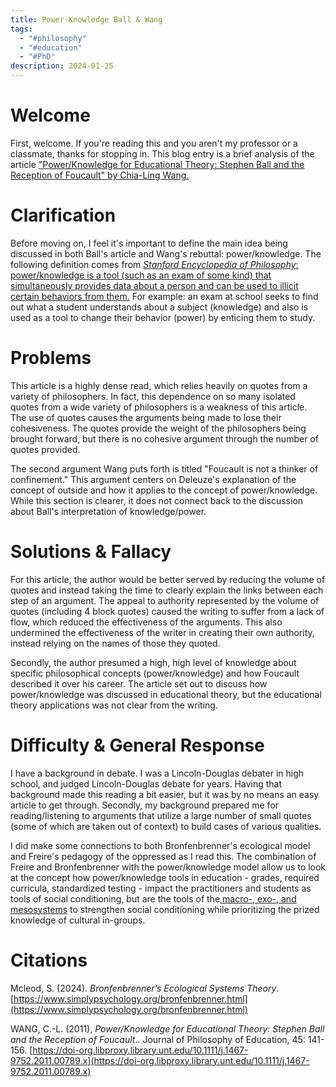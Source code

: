 ```yaml
---
title: Power-Knowledge Ball & Wang
tags:
  - "#philosophy"
  - "#education"
  - "#PhD"
description: 2024-01-25
---
```



# Welcome

First, welcome. If you're reading this and you aren't my professor or a classmate, thanks for stopping in. This blog entry is a brief analysis of the article ["Power/Knowledge for Educational Theory: Stephen Ball and the Reception of Foucault" by Chia-Ling Wang.](https://onlinelibrary.wiley.com/doi/10.1111/j.1467-9752.2011.00789.x)

# Clarification

Before moving on, I feel it's important to define the main idea being discussed in both Ball's article and Wang's rebuttal: power/knowledge. The following definition comes from [*Stanford Encyclopedia of Philosophy*: power/knowledge is a tool (such as an exam of some kind) that simultaneously provides data about a person and can be used to illicit certain behaviors from them.](https://plato.stanford.edu/entries/foucault/) For example: an exam at school seeks to find out what a student understands about a subject (knowledge) and also is used as a tool to change their behavior (power) by enticing them to study.

# Problems

This article is a highly dense read, which relies heavily on quotes from a variety of philosophers. In fact, this dependence on so many isolated quotes from a wide variety of philosophers is a weakness of this article.  The use of quotes causes the arguments being made to lose their cohesiveness. The quotes provide the weight of the philosophers being brought forward, but there is no cohesive argument through the number of quotes provided. 

The second argument Wang puts forth is titled "Foucault is not a thinker of confinement." This argument centers on Deleuze's explanation of the concept of outside and how it applies to the concept of power/knowledge. While this section is clearer, it does not connect back to the discussion about Ball's interpretation of knowledge/power. 

# Solutions & Fallacy 

For this article, the author would be better served by reducing the volume of quotes and instead taking the time to clearly explain the links between each step of an argument. The appeal to authority represented by the volume of quotes (including 4 block quotes) caused the writing to suffer from a lack of flow, which reduced the effectiveness of the arguments. This also undermined the effectiveness of the writer in creating their own authority, instead relying on the names of those they quoted. 

Secondly, the author presumed a high, high level of knowledge about specific philosophical concepts (power/knowledge) and how Foucault described it over his career. The article set out to discuss how power/knowledge was discussed in educational theory, but the educational theory applications was not clear from the writing. 

#  Difficulty & General Response

I have a background in debate. I was a Lincoln-Douglas debater in high school, and judged Lincoln-Douglas debate for years. Having that background made this reading a bit easier, but it was by no means an easy article to get through. Secondly, my background prepared me for reading/listening to arguments that utilize a large number of small quotes (some of which are taken out of context) to build cases of various qualities. 

I did make some connections to both Bronfenbrenner's ecological model and Freire's pedagogy of the oppressed as I read this. The combination of Freire and Bronfenbrenner with the power/knowledge model allow us to look at the concept how power/knowledge tools in education - grades, required curricula, standardized testing - impact the practitioners and students as tools of social conditioning, but are the tools of the[ macro-, exo-, and mesosystems](https://www.simplypsychology.org/bronfenbrenner.html) to strengthen social conditioning while prioritizing the prized knowledge of cultural in-groups. 

# Citations

Mcleod, S. (2024). _Bronfenbrenner’s Ecological Systems Theory_. [https://www.simplypsychology.org/bronfenbrenner.html](https://www.simplypsychology.org/bronfenbrenner.html)

WANG, C.-L. (2011), _Power/Knowledge for Educational Theory: Stephen Ball and the Reception of Foucault_.. Journal of Philosophy of Education, 45: 141-156. [https://doi-org.libproxy.library.unt.edu/10.1111/j.1467-9752.2011.00789.x](https://doi-org.libproxy.library.unt.edu/10.1111/j.1467-9752.2011.00789.x)
